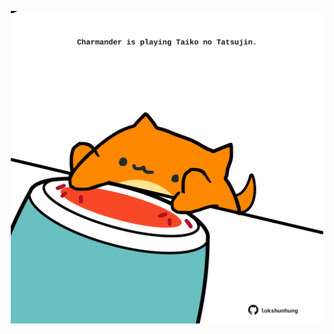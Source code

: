 <!-- built at 03/09/2025, 15:00:39 UTC -->
<p align="center">
  <img width="500" height="500" src="./ReadmeImage.svg">
</p>
